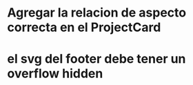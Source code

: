
<!-- # El Link de navbar debe tener las propiedades del background-animated si esta seleccionado. -->
<!-- # El navbar de mobile no abre en el lugar correcto  -->
# Agregar la relacion de aspecto correcta en el ProjectCard
# el svg del footer debe tener un overflow hidden
